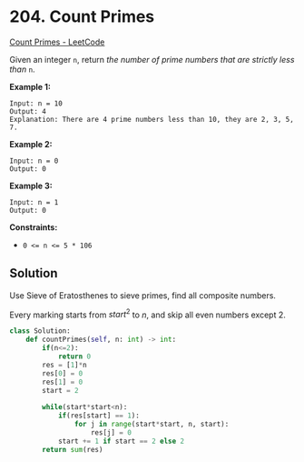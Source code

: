# 204. Count Primes

[Count Primes - LeetCode](https://leetcode.com/problems/count-primes/)

Given an integer `n`, return *the number of prime numbers that are strictly less than* `n`.

**Example 1:**

```
Input: n = 10
Output: 4
Explanation: There are 4 prime numbers less than 10, they are 2, 3, 5, 7.
```

**Example 2:**

```
Input: n = 0
Output: 0
```

**Example 3:**

```
Input: n = 1
Output: 0
```

**Constraints:**

- `0 <= n <= 5 * 106`

## Solution

Use Sieve of Eratosthenes to sieve primes, find all composite numbers.

Every marking starts from $start^2$ to $n$, and skip all even numbers except 2.

```python
class Solution:
    def countPrimes(self, n: int) -> int:
        if(n<=2):
            return 0
        res = [1]*n
        res[0] = 0
        res[1] = 0
        start = 2
        
        while(start*start<n):
            if(res[start] == 1):
                for j in range(start*start, n, start):
                    res[j] = 0
            start += 1 if start == 2 else 2
        return sum(res)
```